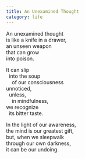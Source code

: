 ```yaml
---
title: An Unexamined Thought
category: life
---
```

An unexamined thought  
  is like a knife in a drawer,  
    an unseen weapon  
      that can grow  
        into poison.

It can slip  
  into the soup  
    of our consciousness  
unnoticed,  
  unless,  
    in mindfulness,  
we recognize  
  its bitter taste.

In the light of our awareness,  
  the mind is our greatest gift,  
    but, when we sleepwalk  
      through our own darkness,  
        it can be our undoing.
